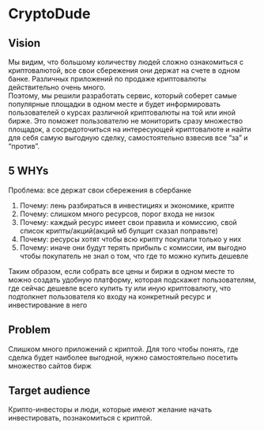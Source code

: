 # CryptoDude


## Vision
Мы видим, что большому количеству людей сложно ознакомиться с криптовалютой, все свои сбережения они держат на счете в одном банке. Различных приложений по продаже криптовалюты действительно очень много.  
Поэтому, мы решили разработать сервис, который соберет самые популярные площадки в одном месте и будет информировать пользователей о курсах различной криптовалюты на той или иной бирже. Это поможет пользователю не мониторить сразу множество площадок, а сосредоточиться на интересующей криптовалюте и найти для себя самую выгодную сделку, самостоятельно взвесив все “за” и “против”.


## 5 WHYs
Проблема: все держат свои сбережения в сбербанке  
1. Почему: лень разбираться в инвестициях и экономике, крипте  
2. Почему: слишком много ресурсов, порог входа не низок  
3. Почему: каждый ресурс имеет свои правила и комиссию, свой список крипты/акций(акций мб булщит сказал поправьте)  
4. Почему: ресурсы хотят чтобы всю крипту покупали только у них  
5. Почему: иначе они будут терять прибыль с комиссии, им выгодно чтобы покупатель не знал о том, что где то можно купить дешевле  

Таким образом, если собрать все цены и биржи в одном месте то можно создать удобную платформу, которая подскажет пользователям, где сейчас дешевле всего купить ту или иную криптовалюту, что подтолкнет пользователя ко входу на конкретный ресурс и инвестирование в него 


## Problem
Слишком много приложений с криптой. Для того чтобы понять, где сделка будет наиболее выгодной, нужно самостоятельно посетить множество сайтов бирж


## Target audience
Крипто-инвесторы и люди, которые имеют желание начать инвестировать, познакомиться с криптой.
